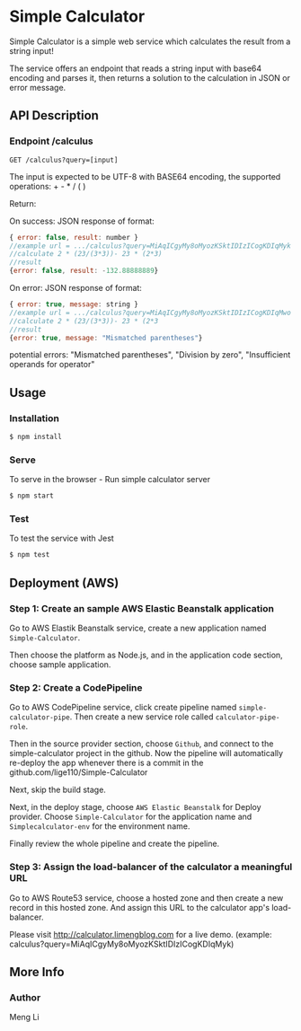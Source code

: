 # Simple Calculator

Simple Calculator is a simple web service which calculates the result from a string input!

The service offers an endpoint that reads a string input with base64 encoding and parses it, then returns a solution to the calculation in JSON or error message.

## API Description

### Endpoint /calculus

`GET /calculus?query=[input]`

The input is expected to be UTF-8 with BASE64 encoding, the supported operations: + - * / ( )

Return:

On success: JSON response of format:

```javascript
{ error: false, result: number }
//example url = .../calculus?query=MiAqICgyMy8oMyozKSktIDIzICogKDIqMyk
//calculate 2 * (23/(3*3))- 23 * (2*3)
//result
{error: false, result: -132.88888889}
```

On error: JSON response of format:

``` javascript
{ error: true, message: string }
//example url = .../calculus?query=MiAqICgyMy8oMyozKSktIDIzICogKDIqMwo
//calculate 2 * (23/(3*3))- 23 * (2*3
//result
{error: true, message: "Mismatched parentheses"}
```

potential errors:
"Mismatched parentheses", "Division by zero", "Insufficient operands for operator"

## Usage

### Installation

```bash
$ npm install
```

### Serve

To serve in the browser - Run simple calculator server

```bash
$ npm start
```

### Test

To test the service with Jest

```bash
$ npm test
```

## Deployment (AWS)

### Step 1: Create an sample AWS Elastic Beanstalk application

Go to AWS Elastik Beanstalk service, create a new application named `Simple-Calculator`.

Then choose the platform as Node.js, and in the application code section, choose sample application.

### Step 2: Create a CodePipeline

Go to AWS CodePipeline service, click create pipeline named `simple-calculator-pipe`. Then create a new service role called `calculator-pipe-role`.

Then in the source provider section, choose `Github`, and connect to the simple-calculator project in the github. Now the pipeline will automatically re-deploy the app whenever there is a commit in the github.com/lige110/Simple-Calculator

Next, skip the build stage.

Next, in the deploy stage, choose `AWS Elastic Beanstalk` for Deploy provider. Choose `Simple-Calculator` for the application name and `Simplecalculator-env` for the environment name.

Finally review the whole pipeline and create the pipeline.

### Step 3: Assign the load-balancer of the calculator a meaningful URL

Go to AWS Route53 service, choose a hosted zone and then create a new record in this hosted zone. And assign this URL to the calculator app's load-balancer.

Please visit <http://calculator.limengblog.com> for a live demo.
(example: calculus?query=MiAqICgyMy8oMyozKSktIDIzICogKDIqMyk)

## More Info

### Author

Meng Li
